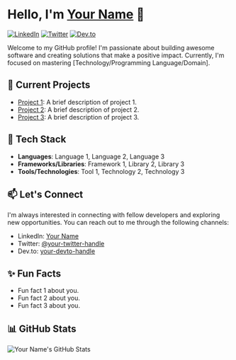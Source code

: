 # Hello, I'm [Your Name](https://your-website.com) 👋

[![LinkedIn](https://img.shields.io/badge/-LinkedIn-blue?style=flat&logo=linkedin&logoColor=white)](https://www.linkedin.com/in/your-name)
[![Twitter](https://img.shields.io/badge/-Twitter-blue?style=flat&logo=twitter&logoColor=white)](https://twitter.com/your-twitter-handle)
[![Dev.to](https://img.shields.io/badge/-Dev.to-black?style=flat&logo=dev.to&logoColor=white)](https://dev.to/your-devto-handle)

Welcome to my GitHub profile! I'm passionate about building awesome software and creating solutions that make a positive impact. Currently, I'm focused on mastering [Technology/Programming Language/Domain].

## 🔭 Current Projects

- [Project 1](https://github.com/your-username/project1): A brief description of project 1.
- [Project 2](https://github.com/your-username/project2): A brief description of project 2.
- [Project 3](https://github.com/your-username/project3): A brief description of project 3.

## 🌱 Tech Stack

- **Languages**: Language 1, Language 2, Language 3
- **Frameworks/Libraries**: Framework 1, Library 2, Library 3
- **Tools/Technologies**: Tool 1, Technology 2, Technology 3

## 📫 Let's Connect

I'm always interested in connecting with fellow developers and exploring new opportunities. You can reach out to me through the following channels:

- LinkedIn: [Your Name](https://www.linkedin.com/in/your-name)
- Twitter: [@your-twitter-handle](https://twitter.com/your-twitter-handle)
- Dev.to: [your-devto-handle](https://dev.to/your-devto-handle)

## ✨ Fun Facts

- Fun fact 1 about you.
- Fun fact 2 about you.
- Fun fact 3 about you.

## 📊 GitHub Stats

![Your Name's GitHub Stats](https://github-readme-stats.vercel.app/api?username=nash981&show_icons=true&theme=dark)
